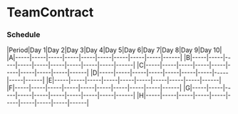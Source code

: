 # TeamContract

### Schedule
|Period|Day 1|Day 2|Day 3|Day 4|Day 5|Day 6|Day 7|Day 8|Day 9|Day 10|
|A|-----|-----|-----|-----|-----|-----|-----|-----|-----|------|
|B|-----|-----|-----|-----|-----|-----|-----|-----|-----|------|
|C|-----|-----|-----|-----|-----|-----|-----|-----|-----|------|
|D|-----|-----|-----|-----|-----|-----|-----|-----|-----|------|
|E|-----|-----|-----|-----|-----|-----|-----|-----|-----|------|
|F|-----|-----|-----|-----|-----|-----|-----|-----|-----|------|
|G|-----|-----|-----|-----|-----|-----|-----|-----|-----|------|
|H|-----|-----|-----|-----|-----|-----|-----|-----|-----|------|